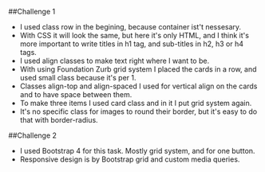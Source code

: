 ##Challenge 1

- I used class row in the begining, because container ist't nessesary.
- With CSS it will look the same, but here it's only HTML, and I think it's more important to write titles in h1 tag, and sub-titles in h2, h3 or h4 tags.
- I used align classes to make text right where I want to be.
- With using Foundation Zurb grid system I placed the cards in a row, and used small class because it's per 1.
- Classes align-top and align-spaced I used for vertical align on the cards and to have space between them.
- To make three items I used card class and in it I put grid system again.
- It's no specific class for images to round their border, but it's easy to do that with border-radius.

##Challenge 2

- I used Bootstrap 4 for this task. Mostly grid system, and for one button.
- Responsive design is by Bootstrap grid and custom media queries.






